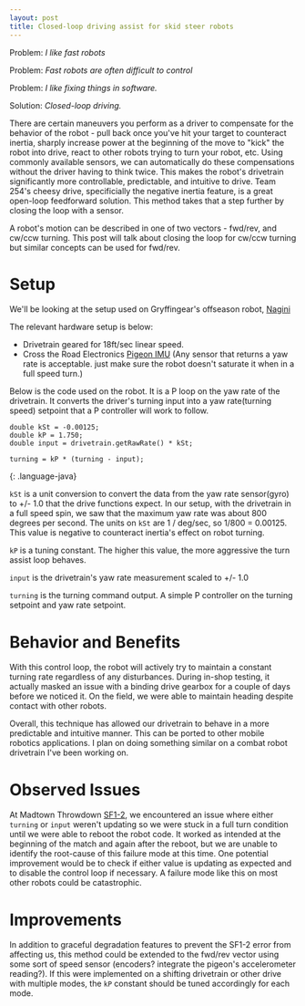 ```yaml
---
layout: post
title: Closed-loop driving assist for skid steer robots
---
```


Problem: _I like fast robots_

Problem: _Fast robots are often difficult to control_

Problem: _I like fixing things in software._

Solution: _Closed-loop driving._

There are certain maneuvers you perform as a driver to compensate for the behavior of the robot - pull back once you've hit your target to counteract inertia, sharply increase power at the beginning of the move to "kick" the robot into drive, react to other robots trying to turn your robot, etc. Using commonly available sensors, we can automatically do these compensations without the driver having to think twice. This makes the robot's drivetrain significantly more controllable, predictable, and intuitive to drive. Team 254's cheesy drive, specificially the negative inertia feature, is a great open-loop feedforward solution. This method takes that a step further by closing the loop with a sensor. 

A robot's motion can be described in one of two vectors - fwd/rev, and cw/ccw turning. This post will talk about closing the loop for cw/ccw turning but similar concepts can be used for fwd/rev.

# Setup

We'll be looking at the setup used on Gryffingear's offseason robot, [Nagini](https://www.youtube.com/watch?v=0BoCybF3fTw)

The relevant hardware setup is below:
* Drivetrain geared for 18ft/sec linear speed.
* Cross the Road Electronics [Pigeon IMU](http://www.ctr-electronics.com/gadgeteer-imu-module-pigeon.html) (Any sensor that returns a yaw rate is acceptable. just make sure the robot doesn't saturate it when in a full speed turn.)

Below is the code used on the robot. It is a P loop on the yaw rate of the drivetrain. It converts the driver's turning input into a yaw rate(turning speed) setpoint that a P controller will work to follow. 

~~~
double kSt = -0.00125;
double kP = 1.750;
double input = drivetrain.getRawRate() * kSt;

turning = kP * (turning - input);
~~~
{: .language-java}

`kSt` is a unit conversion to convert the data from the yaw rate sensor(gyro) to +/- 1.0 that the drive functions expect. In our setup, with the drivetrain in a full speed spin, we saw that the maximum yaw rate was about 800 degrees per second. The units on `kSt` are 1 / deg/sec, so 1/800 = 0.00125. This value is negative to counteract inertia's effect on robot turning. 

`kP` is a tuning constant. The higher this value, the more aggressive the turn assist loop behaves.

`input` is the drivetrain's yaw rate measurement scaled to +/- 1.0

`turning` is the turning command output. A simple P controller on the turning setpoint and yaw rate setpoint. 

# Behavior and Benefits

With this control loop, the robot will actively try to maintain a constant turning rate regardless of any disturbances. During in-shop testing, it actually masked an issue with a binding drive gearbox for a couple of days before we noticed it. On the field, we were able to maintain heading despite contact with other robots.

Overall, this technique has allowed our drivetrain to behave in a more predictable and intuitive manner. This can be ported to other mobile robotics applications. I plan on doing something similar on a combat robot drivetrain I've been working on. 

# Observed Issues

At Madtown Throwdown [SF1-2](https://www.thebluealliance.com/match/2017mttd_sf1m2), we encountered an issue where either `turning` or `input` weren't updating so we were stuck in a full turn condition until we were able to reboot the robot code. It worked as intended at the beginning of the match and again after the reboot, but we are unable to identify the root-cause of this failure mode at this time. One potential improvement would be to check if either value is updating as expected and to disable the control loop if necessary. A failure mode like this on most other robots could be catastrophic. 

# Improvements

In addition to graceful degradation features to prevent the SF1-2 error from affecting us, this method could be extended to the fwd/rev vector using some sort of speed sensor (encoders? integrate the pigeon's accelerometer reading?). If this were implemented on a shifting drivetrain or other drive with multiple modes, the `kP` constant should be tuned accordingly for each mode. 
